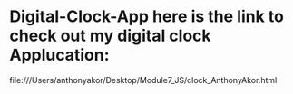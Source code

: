 # Digital-Clock-App here is the link to check out my digital clock Applucation: 
file:///Users/anthonyakor/Desktop/Module7_JS/clock_AnthonyAkor.html
